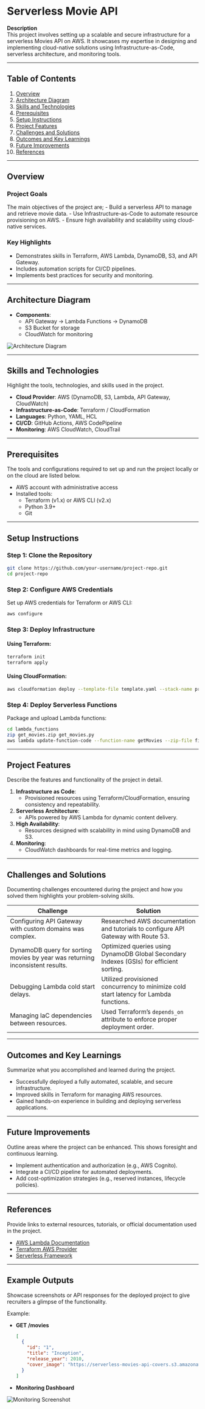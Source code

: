 # **Serverless Movie API**

**Description**  
This project involves setting up a scalable and secure infrastructure for a serverless Movies API on AWS. It showcases my expertise in designing and implementing cloud-native solutions using Infrastructure-as-Code, serverless architecture, and monitoring tools.

---

## **Table of Contents**

1. [Overview](#overview)
2. [Architecture Diagram](#architecture-diagram)
3. [Skills and Technologies](#skills-and-technologies)
4. [Prerequisites](#prerequisites)
5. [Setup Instructions](#setup-instructions)
6. [Project Features](#project-features)
7. [Challenges and Solutions](#challenges-and-solutions)
8. [Outcomes and Key Learnings](#outcomes-and-key-learnings)
9. [Future Improvements](#future-improvements)
10. [References](#references)

---
## **Overview**

### **Project Goals**

The main objectives of the project are;
    - Build a serverless API to manage and retrieve movie data.
    - Use Infrastructure-as-Code to automate resource provisioning on AWS.
    - Ensure high availability and scalability using cloud-native services.

### **Key Highlights**

- Demonstrates skills in Terraform, AWS Lambda, DynamoDB, S3, and API Gateway.
- Includes automation scripts for CI/CD pipelines.
- Implements best practices for security and monitoring.

---

## **Architecture Diagram**

- **Components**:
    - API Gateway → Lambda Functions → DynamoDB
    - S3 Bucket for storage
    - CloudWatch for monitoring

![Architecture Diagram]()

---

## **Skills and Technologies**

Highlight the tools, technologies, and skills used in the project.

- **Cloud Provider**: AWS (DynamoDB, S3, Lambda, API Gateway, CloudWatch)
- **Infrastructure-as-Code**: Terraform / CloudFormation
- **Languages**: Python, YAML, HCL
- **CI/CD**: GitHub Actions, AWS CodePipeline
- **Monitoring**: AWS CloudWatch, CloudTrail

---
## **Prerequisites**

The tools and configurations required to set up and run the project locally or on the cloud are listed below.

- AWS account with administrative access
- Installed tools:
    - Terraform (v1.x) or AWS CLI (v2.x)
    - Python 3.9+
    - Git

---

## **Setup Instructions**

### **Step 1: Clone the Repository**

```bash
git clone https://github.com/your-username/project-repo.git
cd project-repo
```

### **Step 2: Configure AWS Credentials**

Set up AWS credentials for Terraform or AWS CLI:

```bash
aws configure
```

### **Step 3: Deploy Infrastructure**

#### **Using Terraform**:

```bash
terraform init
terraform apply
```

#### **Using CloudFormation**:

```bash
aws cloudformation deploy --template-file template.yaml --stack-name project-stack
```

### **Step 4: Deploy Serverless Functions**

Package and upload Lambda functions:

```bash
cd lambda_functions
zip get_movies.zip get_movies.py
aws lambda update-function-code --function-name getMovies --zip-file fileb://get_movies.zip
```

---

## **Project Features**

Describe the features and functionality of the project in detail.

1. **Infrastructure as Code**:
    - Provisioned resources using Terraform/CloudFormation, ensuring consistency and repeatability.
2. **Serverless Architecture**:
    - APIs powered by AWS Lambda for dynamic content delivery.
3. **High Availability**:
    - Resources designed with scalability in mind using DynamoDB and S3.
4. **Monitoring**:
    - CloudWatch dashboards for real-time metrics and logging.

---
## **Challenges and Solutions**

Documenting challenges encountered during the project and how you solved them highlights your problem-solving skills.

|**Challenge**|**Solution**|
|---|---|
|Configuring API Gateway with custom domains was complex.|Researched AWS documentation and tutorials to configure API Gateway with Route 53.|
|DynamoDB query for sorting movies by year was returning inconsistent results.|Optimized queries using DynamoDB Global Secondary Indexes (GSIs) for efficient sorting.|
|Debugging Lambda cold start delays.|Utilized provisioned concurrency to minimize cold start latency for Lambda functions.|
|Managing IaC dependencies between resources.|Used Terraform’s `depends_on` attribute to enforce proper deployment order.|

---
## **Outcomes and Key Learnings**

Summarize what you accomplished and learned during the project.

- Successfully deployed a fully automated, scalable, and secure infrastructure.
- Improved skills in Terraform for managing AWS resources.
- Gained hands-on experience in building and deploying serverless applications.

---

## **Future Improvements**

Outline areas where the project can be enhanced. This shows foresight and continuous learning.

- Implement authentication and authorization (e.g., AWS Cognito).
- Integrate a CI/CD pipeline for automated deployments.
- Add cost-optimization strategies (e.g., reserved instances, lifecycle policies).

---

## **References**

Provide links to external resources, tutorials, or official documentation used in the project.

- [AWS Lambda Documentation](https://docs.aws.amazon.com/lambda/latest/dg/welcome.html)
- [Terraform AWS Provider](https://registry.terraform.io/providers/hashicorp/aws/latest/docs)
- [Serverless Framework](https://www.serverless.com/)

---

## **Example Outputs**

Showcase screenshots or API responses for the deployed project to give recruiters a glimpse of the functionality.

Example:

- **GET /movies**
    
    ```json
    [
      {
        "id": "1",
        "title": "Inception",
        "release_year": 2010,
        "cover_image": "https://serverless-movies-api-covers.s3.amazonaws.com/inception.jpg"
      }
    ]
    ```
    
- **Monitoring Dashboard**  
    
![Monitoring Screenshot]()
